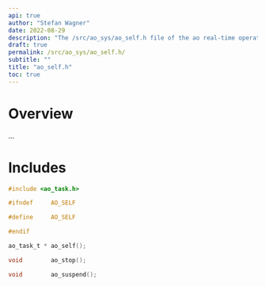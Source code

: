 ```yaml
---
api: true
author: "Stefan Wagner"
date: 2022-08-29
description: "The /src/ao_sys/ao_self.h file of the ao real-time operating system."
draft: true
permalink: /src/ao_sys/ao_self.h/ 
subtitle: ""
title: "ao_self.h"
toc: true
---
```


# Overview

...

# Includes

```c
#include <ao_task.h>

#ifndef     AO_SELF

#define     AO_SELF

#endif

ao_task_t * ao_self();

void        ao_stop();

void        ao_suspend();

```
